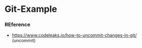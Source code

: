 # Git-Example

### REference

- https://www.codeleaks.io/how-to-uncommit-changes-in-git/ (uncommit)
